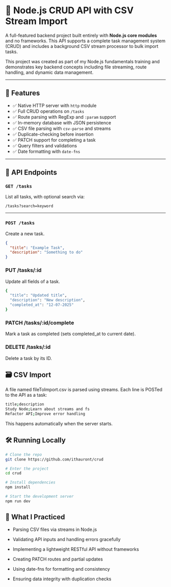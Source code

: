 # 📂 Node.js CRUD API with CSV Stream Import

A full-featured backend project built entirely with **Node.js core modules** and no frameworks. This API supports a complete task management system (CRUD) and includes a background CSV stream processor to bulk import tasks.

This project was created as part of my Node.js fundamentals training and demonstrates key backend concepts including file streaming, route handling, and dynamic data management.

---

## 🚀 Features

- ✅ Native HTTP server with `http` module
- ✅ Full CRUD operations on `/tasks`
- ✅ Route parsing with RegExp and `:param` support
- ✅ In-memory database with JSON persistence
- ✅ CSV file parsing with `csv-parse` and streams
- ✅ Duplicate-checking before insertion
- ✅ PATCH support for completing a task
- ✅ Query filters and validations
- ✅ Date formatting with `date-fns`

---

## 🧪 API Endpoints

### `GET /tasks`

List all tasks, with optional search via:
```
/tasks?search=keyword
```
---

### `POST /tasks`

Create a new task.

```json
{
  "title": "Example Task",
  "description": "Something to do"
}
```

### PUT /tasks/:id

Update all fields of a task.
```bash
{
  "title": "Updated title",
  "description": "New description",
  "completed_at": "12-07-2025"
}
```
### PATCH /tasks/:id/complete

Mark a task as completed (sets completed_at to current date).

### DELETE /tasks/:id

Delete a task by its ID.

## 🗃️ CSV Import

A file named fileToImport.csv is parsed using streams. Each line is POSTed to the API as a task:
```bash
title;description
Study Node;Learn about streams and fs
Refactor API;Improve error handling

```
This happens automatically when the server starts.

## 🛠️ Running Locally
```bash
# Clone the repo
git clone https://github.com/ithauront/crud

# Enter the project
cd crud

# Install dependencies
npm install

# Start the development server
npm run dev
```

## 🧠 What I Practiced

  * Parsing CSV files via streams in Node.js

  * Validating API inputs and handling errors gracefully

  *  Implementing a lightweight RESTful API without frameworks

  *  Creating PATCH routes and partial updates

  *  Using date-fns for formatting and consistency

  *  Ensuring data integrity with duplication checks
